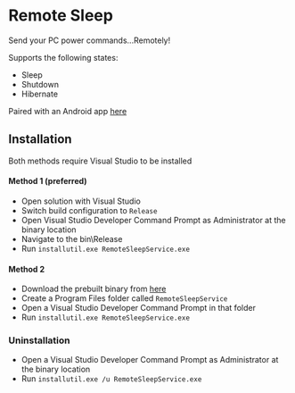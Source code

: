 # Remote Sleep

Send your PC power commands...Remotely!

Supports the following states:

* Sleep
* Shutdown
* Hibernate

Paired with an Android app [here](https://github.com/Sephizor/RemoteSleepAndroid)

## Installation
Both methods require Visual Studio to be installed
#### Method 1 (preferred)
* Open solution with Visual Studio
* Switch build configuration to `Release`
* Open Visual Studio Developer Command Prompt as Administrator at the binary location
* Navigate to the bin\Release
* Run `installutil.exe RemoteSleepService.exe`

#### Method 2
* Download the prebuilt binary from [here](https://github.com/Sephizor/RemoteSleepService/releases/download/1.0/RemoteSleepService.exe)
* Create a Program Files folder called `RemoteSleepService`
* Open a Visual Studio Developer Command Prompt in that folder
* Run `installutil.exe RemoteSleepService.exe`

### Uninstallation
* Open a Visual Studio Developer Command Prompt as Administrator at the binary location
* Run `installutil.exe /u RemoteSleepService.exe`
